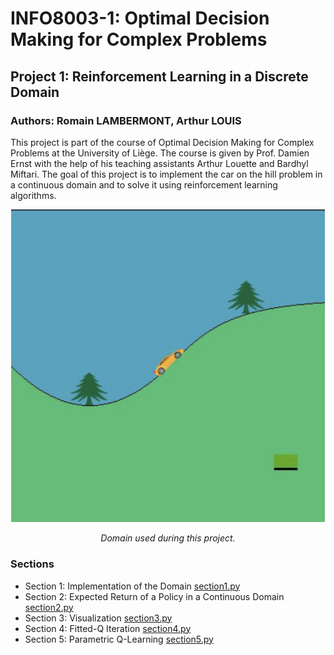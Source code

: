 # INFO8003-1: Optimal Decision Making for Complex Problems
## Project 1: Reinforcement Learning in a Discrete Domain
### Authors: Romain LAMBERMONT, Arthur LOUIS

This project is part of the course of Optimal Decision Making for Complex Problems at the University of Liège. The course is given by Prof. Damien Ernst with the help of his teaching assistants Arthur Louette and Bardhyl Miftari. The goal of this project is to implement the car on the hill problem in a continuous domain and to solve it using reinforcement learning algorithms.

<div align="center">
    <img src="./figures/car_on_the_hill.png" alt="Car on the Hill">
    <p><em>Domain used during this project.</em></p>
</div>

### Sections
- Section 1: Implementation of the Domain [section1.py](./code/section1.py)
- Section 2: Expected Return of a Policy in a Continuous Domain [section2.py](./code/section2.py)
- Section 3: Visualization [section3.py](./code/section3.py)
- Section 4: Fitted-Q Iteration [section4.py](./code/section4.py)
- Section 5: Parametric Q-Learning [section5.py](./code/section5.py)